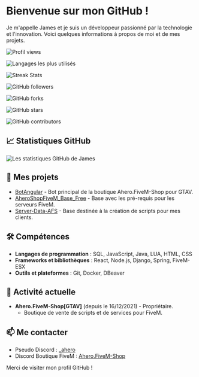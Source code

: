 # Bienvenue sur mon GitHub !

Je m'appelle James et je suis un développeur passionné par la technologie et l'innovation. Voici quelques informations à propos de moi et de mes projets.

![Profil views](https://komarev.com/ghpvc/?username=James-TREMA)

![Langages les plus utilisés](https://github-readme-stats.vercel.app/api/top-langs/?username=James-TREMA&layout=compact&theme=radical)

![Streak Stats](https://github-readme-streak-stats.herokuapp.com/?user=James-TREMA&theme=radical)

![GitHub followers](https://img.shields.io/github/followers/James-TREMA?label=Followers&style=social)

![GitHub forks](https://img.shields.io/github/forks/James-TREMA/nom-de-votre-repo?label=Forks&style=social)

![GitHub stars](https://img.shields.io/github/stars/James-TREMA/nom-de-votre-repo?label=Stars&style=social)

![GitHub contributors](https://img.shields.io/github/contributors/James-TREMA/nom-de-votre-repo?label=Contributors&style=plastic)


## 📈 Statistiques GitHub
![Les statistiques GitHub de James](https://github-readme-stats.vercel.app/api?username=James-TREMA&show_icons=true&theme=white)

## 🌱 Mes projets
- [BotAngular](https://github.com/James-TREMA/BotAngular) - Bot principal de la boutique Ahero.FiveM-Shop pour GTAV.
- [AheroShopFiveM_Base_Free](https://github.com/James-TREMA/AheroShopFiveM_Base_Free) - Base avec les pré-requis pour les serveurs FiveM.
- [Server-Data-AFS](https://github.com/James-TREMA/server-data) - Base destinée à la création de scripts pour mes clients.

## 🛠 Compétences
- **Langages de programmation** : SQL, JavaScript, Java, LUA, HTML, CSS
- **Frameworks et bibliothèques** : React, Node.js, Django, Spring, FiveM-ESX
- **Outils et plateformes** : Git, Docker, DBeaver

## 💼 Activité actuelle
- **Ahero.FiveM-Shop[GTAV]** (depuis le 16/12/2021) - Propriétaire.
  - Boutique de vente de scripts et de services pour FiveM.

## 📫 Me contacter
- Pseudo Discord : [_ahero](_ahero)
- Discord Boutique FiveM : [Ahero.FiveM-Shop](https://discord.gg/nvKs7x69wr)

Merci de visiter mon profil GitHub !
